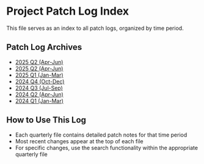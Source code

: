 # Project Patch Log Index

This file serves as an index to all patch logs, organized by time period.


## Patch Log Archives
- [2025 Q2 (Apr-Jun)](./patch_logs/2025-Q2_5.md)
- [2025 Q2 (Apr-Jun)](./patch_logs/2025-Q2.md)
- [2025 Q1 (Jan-Mar)](./patch_logs/2025-Q1.md)
- [2024 Q4 (Oct-Dec)](./patch_logs/2024-Q4.md)
- [2024 Q3 (Jul-Sep)](./patch_logs/2024-Q3.md)
- [2024 Q2 (Apr-Jun)](./patch_logs/2024-Q2.md)
- [2024 Q1 (Jan-Mar)](./patch_logs/2024-Q1.md)

## How to Use This Log
- Each quarterly file contains detailed patch notes for that time period
- Most recent changes appear at the top of each file
- For specific changes, use the search functionality within the appropriate quarterly file